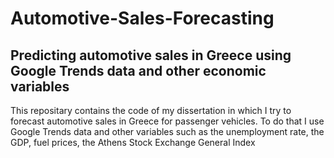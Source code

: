 # Automotive-Sales-Forecasting
## Predicting automotive sales in Greece using Google Trends data and other economic variables
This repositary contains the code of my dissertation in which I try to forecast automotive sales in Greece for passenger vehicles. To do that I use Google Trends data and other variables such as the unemployment rate, the GDP, fuel prices, the Athens Stock Exchange General Index
